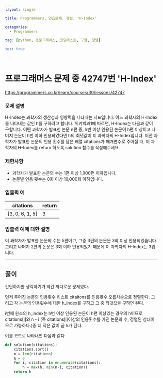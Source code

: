 ```yaml
---
layout: single

title: Programmers, 연습문제, 정렬, 'H-Index'

categories:
  - Programmers

tag: [python, 프로그래머스, 코딩테스트, 구현, 정렬]

toc: true

---
```

# 프로그래머스 문제 중 42747번 'H-Index'
<a href = 'https://programmers.co.kr/learn/courses/30/lessons/42747'>https://programmers.co.kr/learn/courses/30/lessons/42747</a>

### 문제 설명   

H-Index는 과학자의 생산성과 영향력을 나타내는 지표입니다. 어느 과학자의 H-Index를 나타내는 값인 h를 구하려고 합니다. 위키백과1에 따르면, H-Index는 다음과 같이 구합니다.
어떤 과학자가 발표한 논문 n편 중, h번 이상 인용된 논문이 h편 이상이고 나머지 논문이 h번 이하 인용되었다면 h의 최댓값이 이 과학자의 H-Index입니다.
어떤 과학자가 발표한 논문의 인용 횟수를 담은 배열 citations가 매개변수로 주어질 때, 이 과학자의 H-Index를 return 하도록 solution 함수를 작성해주세요.
### 제한사항

+ 과학자가 발표한 논문의 수는 1편 이상 1,000편 이하입니다.
+ 논문별 인용 횟수는 0회 이상 10,000회 이하입니다.

### 입출력 예   
|citations|return|
|-|-|
|[3, 0, 6, 1, 5]|3|   

### 입출력 예에 대한 설명   

이 과학자가 발표한 논문의 수는 5편이고, 그중 3편의 논문은 3회 이상 인용되었습니다. 그리고 나머지 2편의 논문은 3회 이하 인용되었기 때문에 이 과학자의 H-Index는 3입니다.

---

## 풀이   

간단하지만 생각하기가 약간 까다로운 문제였다.

먼저 주어진 논문의 인용횟수 리스트 citaitons를 인용횟수 오름차순으로 정렬한다. 그리고 각 논문의 인용횟수에 대한 h_index를 구하고 그 중 최댓값을 구하면 된다.   

i번째 원소의 h_index는 h번 이상 인용된 논문이 h편 이상있는 경우의 h이므로 citations[i]와 n - i (즉 citations[i]이상의 인용횟수를 가진 논문의 수, 정렬된 상태이므로 가능하다.)중 더 작은 값이 곧 h가 된다.   

이를 코드로 나타내면 다음과 같다.

```python
def solution(citations):
    citations.sort()
    n = len(citations)
    h = 0
    for i, citation in enumerate(citations):
        h = max(h, min(n-i, citation))
    return h
```
